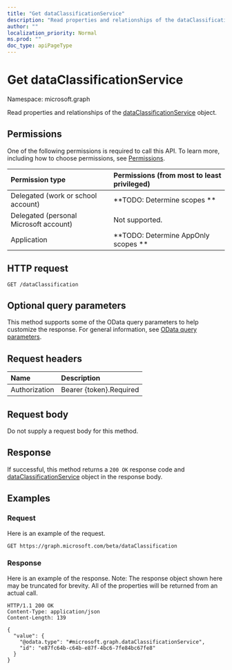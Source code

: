```yaml
---
title: "Get dataClassificationService"
description: "Read properties and relationships of the dataClassificationService object."
author: ""
localization_priority: Normal
ms.prod: ""
doc_type: apiPageType
---
```


# Get dataClassificationService

Namespace: microsoft.graph

Read properties and relationships of the [dataClassificationService](../resources/dataclassificationservice.md) object.

## Permissions
One of the following permissions is required to call this API. To learn more, including how to choose permissions, see [Permissions](/concepts/permissions-reference.md).

|Permission type|Permissions (from most to least privileged)|
|:---|:---|
|Delegated (work or school account)|**TODO: Determine scopes **|
|Delegated (personal Microsoft account)|Not supported.|
|Application|**TODO: Determine AppOnly scopes **|

## HTTP request
<!-- {
  "blockType": "ignored"
}
-->
``` http
GET /dataClassification
```

## Optional query parameters
This method supports some of the OData query parameters to help customize the response. For general information, see [OData query parameters](/graph/query-parameters).

## Request headers
|Name|Description|
|:---|:---|
|Authorization|Bearer {token}.Required|

## Request body
Do not supply a request body for this method.

## Response
If successful, this method returns a `200 OK` response code and [dataClassificationService](../resources/dataclassificationservice.md) object in the response body.

## Examples

### Request
Here is an example of the request.
<!-- {
  "blockType": "request",
  "name": "get_dataclassificationservice"
}
-->
``` http
GET https://graph.microsoft.com/beta/dataClassification
```

### Response
Here is an example of the response. Note: The response object shown here may be truncated for brevity. All of the properties will be returned from an actual call.
<!-- {
  "blockType": "response",
  "truncated": true,
  "@odata.type": "microsoft.graph.dataClassificationService"
}
-->
``` http
HTTP/1.1 200 OK
Content-Type: application/json
Content-Length: 139

{
  "value": {
    "@odata.type": "#microsoft.graph.dataClassificationService",
    "id": "e87fc64b-c64b-e87f-4bc6-7fe84bc67fe8"
  }
}
```

